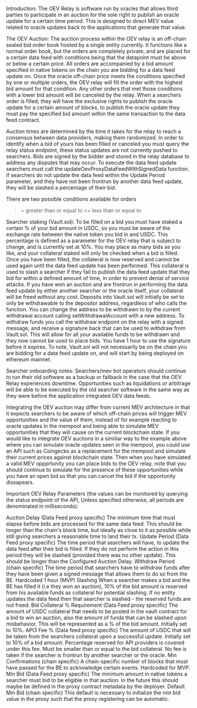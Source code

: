 Introduction:
The OEV Relay is software run by oracles that allows third parties to participate in an auction for the sole right to publish an oracle update for a certain time period. This is designed to direct MEV value related to oracle updates back to the applications that generate that value. 

The OEV Auction:
The auction process within the OEV relay is an off-chain sealed bid order book hosted by a single entity currently. It functions like a normal order book, but the orders are completely private, and are placed for a certain data feed with conditions being that the datapoint must be above or below a certain price. All orders are accompanied by a bid amount specified in native tokens on the chain you are bidding for a data feed update on. Once the oracle off-chain price meets the conditions specified by one or multiple orders, the OEV relay will fill the order with the highest bid amount for that condition. Any other orders that met those conditions with a lower bid amount will be canceled by the relay. When a searchers order is filled, they will have the exclusive rights to publish the oracle update for a certain amount of blocks, to publish the oracle update they must pay the specified bid amount within the same transaction to the data feed contract.

Auction times are determined by the time it takes for the relay to reach a consensus between data providers, making them randomized. In order to identify when a bid of yours has been filled or canceled you must query the relay status endpoint, these status updates are not currently pushed to searchers. Bids are signed by the bidder and stored in the relay database to address any disputes that may occur. To execute the data feed update searchers must call the updateOevProxyDataFeedWithSignedData function. If searchers do not update the data feed within the Update Period parameter, and they have not been frontrun by another data feed update, they will be slashed a percentage of their bid.
 
There are two possible conditions available for orders
>= greater than or equal to
<= less than or equal to


Searcher staking (Vault.sol):
To be filled on a bid you must have staked a certain % of your bid amount in USDC, so you must be aware of the exchange rate between the native token you bid in and USDC. This percentage is defined as a parameter for the OEV relay that is subject to change, and is currently set at 10%. You may place as many bids as you like, and your collateral staked will only be checked when a bid is filled. Once you have been filled, the collateral is now reserved and cannot be used again until the data feed update has been performed. This collateral is used to slash a searcher if they fail to publish the data feed update that they bid for within a defined amount of time, in order to prevent denial of service attacks. If you have won an auction and are frontrun in performing the data feed update by either another searcher or the oracle itself, your collateral will be freed without any cost. 
Deposits into Vault.sol will initially be set to only be withdrawable to the depositor address, regardless of who calls the function. You can change the address to be withdrawn to by the current withdrawal account calling setWithdrawalAccount with a new address. To withdraw funds you call the withdraw endpoint on the relay with a signed message, and receive a signature back that can be used to withdraw from Vault.sol. This will allow for all your available funds to be withdrawn and they now cannot be used to place bids. You have 1 hour to use the signature before it expires. To note, Vault.sol will not necessarily be on the chain you are bidding for a data feed update on, and will start by being deployed on ethereum mainnet.

Searcher onboarding notes:
Searchers/mev bot operators should continue to run their old software as a backup or fallback in the case that the OEV Relay experiences downtime. Opportunities such as liquidations or arbitrage will be able to be executed by the old searcher software in the same way as they were before the application integrated OEV data feeds.

Integrating the OEV auction may differ from current MEV architecture in that it expects searchers to be aware of which off-chain prices will trigger MEV opportunities and the value of them, instead of for example reacting to oracle updates in the mempool and being able to simulate MEV opportunities that they will cause on the current blockchain state. If you would like to integrate OEV auctions in a similiar way to the example above where you can simulate oracle updates seen in the mempool, you could use an API such as Coingecko as a replacement for the mempool and simulate their current prices against blockchain state. Then when you have simulated a valid MEV oppprtunity you can place bids to the OEV relay, note that you should continue to simulate for the presence of these opportunities while you have an open bid so that you can cancel the bid if the opportunity dissapears. 


Important OEV Relay Parameters (the values can be monitored by querying the status endpoint of the API, Unless specified otherwise, all periods are denominated in milliseconds):

Auction Delay (Data Feed proxy specific)
The minimum time that must elapse before bids are processed for the same data feed. This should be longer than the chain's block time, but ideally as close to it as possible while still giving searchers a reasonable time to land their tx. 
Update Period (Data Feed proxy specific)
The time period that searchers will have, to update the data feed after their bid is filled. If they do not perform the action in this period they will be slashed (provided there was no other update). This should be longer than the Configured Auction Delay. 
Withdraw Period (chain specific)
The time period that searchers have to withdraw funds after they have been given a signed message that allows them to do so from the BE. Hardcoded 1 hour (MVP)
Slashing
When a searcher makes a bid and the BE has filled it (i.e they won an auction), 10% of the bid amount is reserved from his available funds as collateral for potential slashing. If no entity updates the data feed then that searcher is slashed - the reserved funds are not freed.
Bid Collateral % Requirement (Data Feed proxy specific)
The amount of USDC collateral that needs to be posted in the vault contract for a bid to win an auction, also the amount of funds that can be slashed upon misbehavior. This will be represented as a % of the bid amount. Initially set to 10%.
API3 Fee % (Data feed proxy specific)
The amount of USDC that will be taken from the searchers collateral upon a successful update. Initially set to 10% of a bid amount. Percentage reserved for API providers is covered under this fee. Must be smaller than or equal to the bid collateral. No fee is taken if the searcher is frontrun by another searcher or the oracle.
Min Confirmations (chain specific)
A chain-specific number of blocks that must have passed for the BE to acknowledge certain events. Hardcoded for MVP.
Min Bid (Data Feed proxy specific)
The minimum amount in native tokens a searcher must bid to be eligible in that auction. In the future this should maybe be defined in the proxy contract metadata by the deployer. 
Default Min Bid (chain specific)
This default is necessary to initialize the min bid value in the proxy such that the proxy registering can be automatic.

